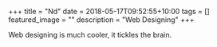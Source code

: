 +++
title =  "Nd"
date = 2018-05-17T09:52:55+10:00
tags = []
featured_image = ""
description = "Web Designing"
+++

Web designing is much cooler, it tickles the brain.
